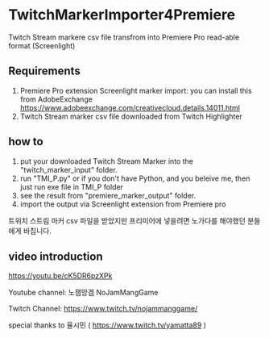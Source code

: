 # TwitchMarkerImporter4Premiere
Twitch Stream markere csv file transfrom into Premiere Pro read-able format (Screenlight)

## Requirements 
1. Premiere Pro extension Screenlight marker import: you can install this from AdobeExchange https://www.adobeexchange.com/creativecloud.details.14011.html 
2. Twitch Stream marker csv file downloaded from Twitch Highlighter

## how to 
1. put your downloaded Twitch Stream Marker into the "twitch_marker_input" folder.
2. run "TMI_P.py" or if you don't have Python, and you beleive me, then just run exe file in TMI_P folder
3. see the result from "premiere_marker_output" folder.
4. import the output via Screenlight extension from Premiere pro

트위치 스트림 마커 csv 파일을 받았지만 프리미어에 넣을려면 노가다를 해야했던 분들에게 바칩니다.

## video introduction
https://youtu.be/cK5DR6pzXPk

Youtube channel: 노잼망겜 NoJamMangGame

Twitch Channel: https://www.twitch.tv/nojammanggame/

special thanks to 율시민 ( https://www.twitch.tv/yamatta89 )
